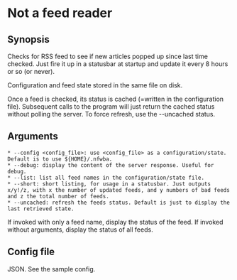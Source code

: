 # Not a feed reader

## Synopsis

Checks for RSS feed to see if new articles popped up since
last time checked. Just fire it up in a statusbar at startup
and update it every 8 hours or so (or never).

Configuration and feed state stored in the same file on disk.

Once a feed is checked, its status is cached (=written in the configuration file). Subsequent calls to the program will just return the cached status without polling the server. To force refresh, use the --uncached status.

## Arguments

    * --config <config_file>: use <config_file> as a configuration/state. Default is to use ${HOME}/.nfwba.
    * --debug: display the content of the server response. Useful for debug.
    * --list: list all feed names in the configuration/state file.
    * --short: short listing, for usage in a statusbar. Just outputs x/y!/z, with x the number of updated feeds, and y numbers of bad feeds and z the total number of feeds.
    * --uncached: refresh the feeds status. Default is just to display the last retrieved state.

If invoked with only a feed name, display the status of the feed.
If invoked without arguments, display the status of all feeds.

## Config file

JSON. See the sample config.
